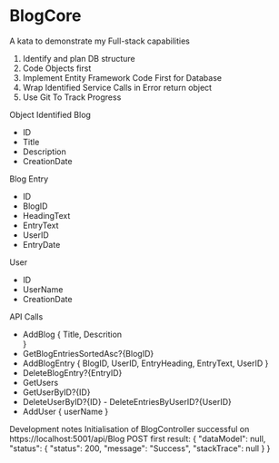 # BlogCore
A kata to demonstrate my Full-stack capabilities

1. Identify and plan DB structure
2. Code Objects first
3. Implement Entity Framework Code First for Database
4. Wrap Identified Service Calls in Error return object
5. Use Git To Track Progress

Object Identified
Blog
- ID
- Title
- Description
- CreationDate

Blog Entry
- ID
- BlogID
- HeadingText
- EntryText
- UserID
- EntryDate

User
- ID
- UserName
- CreationDate

API Calls
- AddBlog
{
    Title,
    Descrition    
}
- GetBlogEntriesSortedAsc?{BlogID}
- AddBlogEntry
{
    BlogID,
    UserID,
    EntryHeading,
    EntryText,
    UserID
}
- DeleteBlogEntry?{EntryID}
- GetUsers
- GetUserByID?{ID}
- DeleteUserByID?{ID} - DeleteEntriesByUserID?{UserID}
- AddUser
{
    userName
}

Development notes
Initialisation of BlogController successful on https://localhost:5001/api/Blog POST
first result: {
    "dataModel": null,
    "status": {
        "status": 200,
        "message": "Success",
        "stackTrace": null
    }
}
